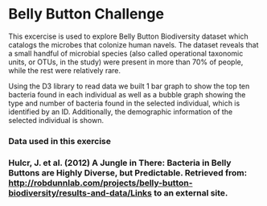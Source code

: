 # Belly Button Challenge

This excercise is used to explore Belly Button Biodiversity dataset which catalogs the microbes that colonize human navels.
The dataset reveals that a small handful of microbial species (also called operational taxonomic units, or OTUs, in the study) were present in more than 70% of people, while the rest were relatively rare.

Using the D3 library to read data we built 1 bar graph to show the top ten bacteria found in each individual as well as a bubble graph showing the type and number of bacteria found in the selected individual, which is identified by an ID. Additionally, the demographic information of the selected individual is shown.

### Data used in this exercise
### Hulcr, J. et al. (2012) A Jungle in There: Bacteria in Belly Buttons are Highly Diverse, but Predictable. Retrieved from: http://robdunnlab.com/projects/belly-button-biodiversity/results-and-data/Links to an external site.
